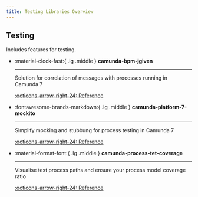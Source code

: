 ```yaml
---
title: Testing Libraries Overview
---
```


## Testing

Includes features for testing.

<div class="grid cards" markdown>

-   :material-clock-fast:{ .lg .middle } __camunda-bpm-jgiven__

    ---

    Solution for correlation of messages with processes running in Camunda 7

    [:octicons-arrow-right-24: Reference](c7-jgiven/index.md)

-   :fontawesome-brands-markdown:{ .lg .middle } __camunda-platform-7-mockito__

    ---

    Simplify mocking and stubbung for process testing in Camunda 7

    [:octicons-arrow-right-24: Reference](camunda-platform-7-mockito/index.md)

-   :material-format-font:{ .lg .middle } __camunda-process-tet-coverage__

    ---

    Visualise test process paths and ensure your process model coverage ratio

    [:octicons-arrow-right-24: Reference](camunda-process-test-coverage/index.md)


</div>


